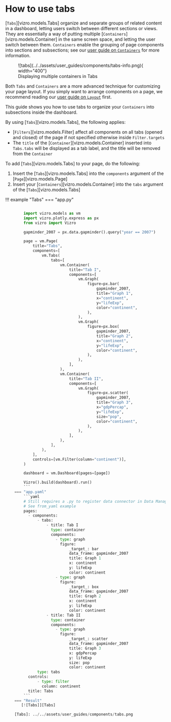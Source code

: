 # How to use tabs

[`Tabs`][vizro.models.Tabs] organize and separate groups of related content in a dashboard, letting users switch between different sections or views.
They are essentially a way of putting multiple [`Containers`][vizro.models.Container] in the same screen space, and letting the user switch between them.
`Containers` enable the grouping of page components into sections and subsections; see our [user guide on `Containers`](container.md) for more information.

<figure markdown>
  ![tabs](../../assets/user_guides/components/tabs-info.png){ width="400"}
  <figcaption>Displaying multiple containers in Tabs</figcaption>
</figure>

Both `Tabs` and `Containers` are a more advanced technique for customizing your page layout. If you simply want to arrange components on a page,
we recommend reading our [user guide on `Layout`](layout.md) first.

This guide shows you how to use tabs to organize your `Containers` into subsections inside the dashboard.

By using [`Tabs`][vizro.models.Tabs], the following applies:

- [`Filters`][vizro.models.Filter] affect all components on all tabs (opened and closed) of the page if not specified otherwise inside `Filter.targets`
- The `title` of the [`Container`][vizro.models.Container] inserted into `Tabs.tabs` will be displayed as a tab label, and the title will be removed from the `Container`

To add [`Tabs`][vizro.models.Tabs] to your page, do the following:

1. Insert the [`Tabs`][vizro.models.Tabs] into the `components` argument of the [`Page`][vizro.models.Page]
2. Insert your [`Containers`][vizro.models.Container] into the `tabs` argument of the [`Tabs`][vizro.models.Tabs]

!!! example "Tabs"
=== "app.py"
```py

        import vizro.models as vm
        import vizro.plotly.express as px
        from vizro import Vizro

        gapminder_2007 = px.data.gapminder().query("year == 2007")

        page = vm.Page(
            title="Tabs",
            components=[
                vm.Tabs(
                    tabs=[
                        vm.Container(
                            title="Tab I",
                            components=[
                                vm.Graph(
                                    figure=px.bar(
                                        gapminder_2007,
                                        title="Graph 1",
                                        x="continent",
                                        y="lifeExp",
                                        color="continent",
                                    ),
                                ),
                                vm.Graph(
                                    figure=px.box(
                                        gapminder_2007,
                                        title="Graph 2",
                                        x="continent",
                                        y="lifeExp",
                                        color="continent",
                                    ),
                                ),
                            ],
                        ),
                        vm.Container(
                            title="Tab II",
                            components=[
                                vm.Graph(
                                    figure=px.scatter(
                                        gapminder_2007,
                                        title="Graph 3",
                                        x="gdpPercap",
                                        y="lifeExp",
                                        size="pop",
                                        color="continent",
                                    ),
                                ),
                            ],
                        ),
                    ],
                ),
            ],
            controls=[vm.Filter(column="continent")],
        )

        dashboard = vm.Dashboard(pages=[page])

        Vizro().build(dashboard).run()
        ```
    === "app.yaml"
        ```yaml
        # Still requires a .py to register data connector in Data Manager and parse yaml configuration
        # See from_yaml example
        pages:
          - components:
              - tabs:
                  - title: Tab I
                    type: container
                    components:
                      - type: graph
                        figure:
                            _target_: bar
                            data_frame: gapminder_2007
                            title: Graph 1
                            x: continent
                            y: lifeExp
                            color: continent
                      - type: graph
                        figure:
                            _target_: box
                            data_frame: gapminder_2007
                            title: Graph 2
                            x: continent
                            y: lifeExp
                            color: continent
                  - title: Tab II
                    type: container
                    components:
                      - type: graph
                        figure:
                            _target_: scatter
                            data_frame: gapminder_2007
                            title: Graph 3
                            x: gdpPercap
                            y: lifeExp
                            size: pop
                            color: continent
              type: tabs
          controls:
              - type: filter
                column: continent
          title: Tabs
        ```
    === "Result"
       [![Tabs]][Tabs]

    [Tabs]: ../../assets/user_guides/components/tabs.png
